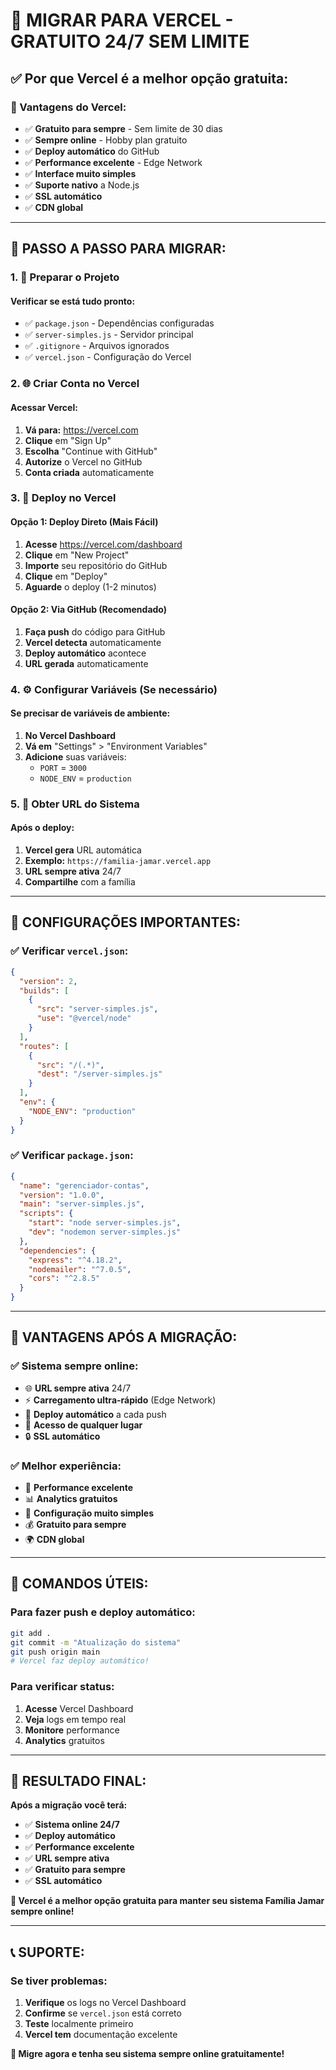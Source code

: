 # 🚀 **MIGRAR PARA VERCEL - GRATUITO 24/7 SEM LIMITE**

## ✅ **Por que Vercel é a melhor opção gratuita:**

### **🎯 Vantagens do Vercel:**
- ✅ **Gratuito para sempre** - Sem limite de 30 dias
- ✅ **Sempre online** - Hobby plan gratuito
- ✅ **Deploy automático** do GitHub
- ✅ **Performance excelente** - Edge Network
- ✅ **Interface muito simples**
- ✅ **Suporte nativo** a Node.js
- ✅ **SSL automático**
- ✅ **CDN global**

---

## 🚀 **PASSO A PASSO PARA MIGRAR:**

### **1. 📝 Preparar o Projeto**

#### **Verificar se está tudo pronto:**
- ✅ `package.json` - Dependências configuradas
- ✅ `server-simples.js` - Servidor principal
- ✅ `.gitignore` - Arquivos ignorados
- ✅ `vercel.json` - Configuração do Vercel

### **2. 🌐 Criar Conta no Vercel**

#### **Acessar Vercel:**
1. **Vá para:** https://vercel.com
2. **Clique** em "Sign Up"
3. **Escolha** "Continue with GitHub"
4. **Autorize** o Vercel no GitHub
5. **Conta criada** automaticamente

### **3. 🚀 Deploy no Vercel**

#### **Opção 1: Deploy Direto (Mais Fácil)**
1. **Acesse** https://vercel.com/dashboard
2. **Clique** em "New Project"
3. **Importe** seu repositório do GitHub
4. **Clique** em "Deploy"
5. **Aguarde** o deploy (1-2 minutos)

#### **Opção 2: Via GitHub (Recomendado)**
1. **Faça push** do código para GitHub
2. **Vercel detecta** automaticamente
3. **Deploy automático** acontece
4. **URL gerada** automaticamente

### **4. ⚙️ Configurar Variáveis (Se necessário)**

#### **Se precisar de variáveis de ambiente:**
1. **No Vercel Dashboard**
2. **Vá em** "Settings" > "Environment Variables"
3. **Adicione** suas variáveis:
   - `PORT` = `3000`
   - `NODE_ENV` = `production`

### **5. 🔗 Obter URL do Sistema**

#### **Após o deploy:**
1. **Vercel gera** URL automática
2. **Exemplo:** `https://familia-jamar.vercel.app`
3. **URL sempre ativa** 24/7
4. **Compartilhe** com a família

---

## 🎯 **CONFIGURAÇÕES IMPORTANTES:**

### **✅ Verificar `vercel.json`:**
```json
{
  "version": 2,
  "builds": [
    {
      "src": "server-simples.js",
      "use": "@vercel/node"
    }
  ],
  "routes": [
    {
      "src": "/(.*)",
      "dest": "/server-simples.js"
    }
  ],
  "env": {
    "NODE_ENV": "production"
  }
}
```

### **✅ Verificar `package.json`:**
```json
{
  "name": "gerenciador-contas",
  "version": "1.0.0",
  "main": "server-simples.js",
  "scripts": {
    "start": "node server-simples.js",
    "dev": "nodemon server-simples.js"
  },
  "dependencies": {
    "express": "^4.18.2",
    "nodemailer": "^7.0.5",
    "cors": "^2.8.5"
  }
}
```

---

## 🎊 **VANTAGENS APÓS A MIGRAÇÃO:**

### **✅ Sistema sempre online:**
- 🌐 **URL sempre ativa** 24/7
- ⚡ **Carregamento ultra-rápido** (Edge Network)
- 🔄 **Deploy automático** a cada push
- 📱 **Acesso de qualquer lugar**
- 🔒 **SSL automático**

### **✅ Melhor experiência:**
- 🚀 **Performance excelente**
- 📊 **Analytics gratuitos**
- 🔧 **Configuração muito simples**
- 💰 **Gratuito para sempre**
- 🌍 **CDN global**

---

## 🚀 **COMANDOS ÚTEIS:**

### **Para fazer push e deploy automático:**
```bash
git add .
git commit -m "Atualização do sistema"
git push origin main
# Vercel faz deploy automático!
```

### **Para verificar status:**
1. **Acesse** Vercel Dashboard
2. **Veja** logs em tempo real
3. **Monitore** performance
4. **Analytics** gratuitos

---

## 🎯 **RESULTADO FINAL:**

**Após a migração você terá:**
- ✅ **Sistema online 24/7**
- ✅ **Deploy automático**
- ✅ **Performance excelente**
- ✅ **URL sempre ativa**
- ✅ **Gratuito para sempre**
- ✅ **SSL automático**

**🎊 Vercel é a melhor opção gratuita para manter seu sistema Família Jamar sempre online!**

---

## 📞 **SUPORTE:**

### **Se tiver problemas:**
1. **Verifique** os logs no Vercel Dashboard
2. **Confirme** se `vercel.json` está correto
3. **Teste** localmente primeiro
4. **Vercel tem** documentação excelente

**🚀 Migre agora e tenha seu sistema sempre online gratuitamente!** 